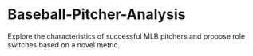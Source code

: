# Baseball-Pitcher-Analysis
Explore the characteristics of successful MLB pitchers and propose role switches based on a novel metric.
